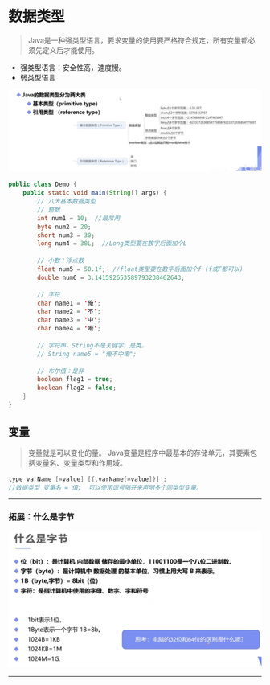 # 数据类型
> Java是一种强类型语言，要求变量的使用要严格符合规定，所有变量都必须先定义后才能使用。
- 强类型语言：安全性高，速度慢。
- 弱类型语言

![数据类型](img/06.png)

```java
public class Demo {
    public static void main(String[] args) {        
        // 八大基本数据类型 
        // 整数
        int num1 = 10;  //最常用
        byte num2 = 20;
        short num3 = 30;
        long num4 = 30L;  //Long类型要在数字后面加个L

        // 小数：浮点数
        float num5 = 50.1f;  //float类型要在数字后面加个f (f或F都可以)
        double num6 = 3.141592653589793238462643;

        // 字符
        char name1 = '俺';
        char name2 = '不';
        char name3 = '中';
        char name4 = '嘞';

        // 字符串，String不是关键字，是类。
        // String name5 = "俺不中嘞";

        // 布尔值：是非
        boolean flag1 = true;
        boolean flag2 = false;   
    }
}
```

## 变量
> 变量就是可以变化的量。
> Java变量是程序中最基本的存储单元，其要素包括变量名、变量类型和作用域。

```java
type varName [=value] [{,varName[=value]}] ;
//数据类型 变量名 = 值;  可以使用逗号隔开来声明多个同类型变量。
```

***

### 拓展：什么是字节

![什么是字节](img/07.png)

***
